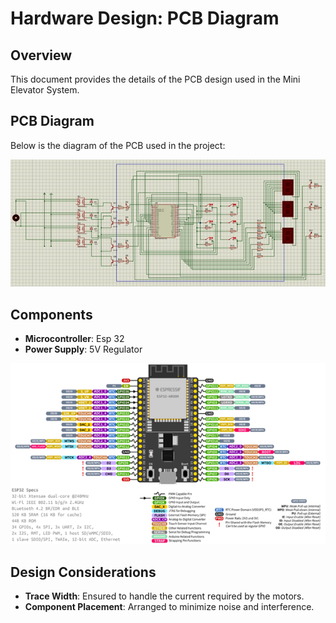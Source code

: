 
# Hardware Design: PCB Diagram

## Overview
This document provides the details of the PCB design used in the Mini Elevator System.

## PCB Diagram
Below is the diagram of the PCB used in the project:

![PCB Diagram](../hardware/pcb_diagram.png)

## Components
- **Microcontroller**: Esp 32 
- **Power Supply**: 5V Regulator

 ![ESP32](../hardware/esp32.png)

## Design Considerations
- **Trace Width**: Ensured to handle the current required by the motors.
- **Component Placement**: Arranged to minimize noise and interference.
